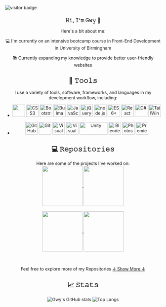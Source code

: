 ![visitor badge](https://visitor-badge.laobi.icu/badge?page_id=lunar-potato.visitor-badge&left_color=#eed49f&right_color=pink&left_text=visitors)

<h3 align = "center">𝙷𝚒, 𝙸'𝚖 𝙶𝚠𝚢 👾</h3>
<p align = "center">Here's a bit about me:</p>

<p align = "center">💻 I'm currently on an intensive bootcamp course in Front-End Development in University of Birmingham</p> 
<p align = "center">📚 Currently expanding my knowledge to provide better user-friendly websites </p>

<h2 align="center">🔧 𝚃𝚘𝚘𝚕𝚜</h2>
<div align="center">
  I use a variety of tools, software, frameworks, and languages in my development workflow, including:

  <br>

 - <img src = "https://upload.wikimedia.org/wikipedia/commons/3/38/HTML5_Badge.svg" height="40" width="40"> <img src = "https://upload.wikimedia.org/wikipedia/commons/6/62/CSS3_logo.svg" height="40" width="40" alt="CSS3"> <img src = "https://upload.wikimedia.org/wikipedia/commons/b/b2/Bootstrap_logo.svg" height="40" width="40" alt="Bootstrap"> <img src = "https://cdn.worldvectorlogo.com/logos/bulma.svg" height="40" width="40" alt="Bulma"> <img src = "https://upload.wikimedia.org/wikipedia/commons/9/99/Unofficial_JavaScript_logo_2.svg" height="40" width="40" alt="JavaScript"> <img src = "https://www.svgrepo.com/show/452242/jquery.svg" height="40" width="40" alt="jQuery"> <img src = "https://seeklogo.com/images/N/nodejs-logo-FBE122E377-seeklogo.com.png" height="40" width="40" alt="node.js"> <img src = "https://markpollmann.com/static/92d2543093bad281e896e88457a28198/fc32b/es6.webp" height="40" width="40" alt="ES6+"> <img src = "https://upload.wikimedia.org/wikipedia/commons/a/a7/React-icon.svg" height="40" width="40" alt="React"> <img src = "https://upload.wikimedia.org/wikipedia/commons/b/bd/Logo_C_sharp.svg" height="40" width="40" alt="C#"> <img src = "https://upload.wikimedia.org/wikipedia/commons/d/d5/Tailwind_CSS_Logo.svg" height="40" width="40" alt="TailWind CSS">
 
- <img src = "https://github.githubassets.com/images/modules/logos_page/GitHub-Mark.png" height="40" width="40" alt="GitHub"> <img src = "https://upload.wikimedia.org/wikipedia/commons/3/3f/Git_icon.svg" height="40" width="40" alt="Git"> <img src = "https://upload.wikimedia.org/wikipedia/commons/9/9a/Visual_Studio_Code_1.35_icon.svg" height="40" width="40" alt="Visual Studio Code"> <img src = "https://upload.wikimedia.org/wikipedia/commons/5/59/Visual_Studio_Icon_2019.svg" height="40" width="40" alt="Visual Studio"> <img src = "https://upload.wikimedia.org/wikipedia/commons/c/c4/Unity_2021.svg" height="40" width="90" alt="Unity"> <img src = "https://upload.wikimedia.org/wikipedia/commons/0/0c/Blender_logo_no_text.svg" height="40" width="40" alt="Blender"> <img src = "https://upload.wikimedia.org/wikipedia/commons/a/af/Adobe_Photoshop_CC_icon.svg" height="40" width="40" alt="Photoshop"> <img src = "https://upload.wikimedia.org/wikipedia/commons/4/40/Adobe_Premiere_Pro_CC_icon.svg" height="40" width="40" alt="Premiere Pro">
  
</div>

<h2 align="center">💻 𝚁𝚎𝚙𝚘𝚜𝚒𝚝𝚘𝚛𝚒𝚎𝚜</h2>
<div align = "center">
Here are some of the projects I've worked on:

</br>

<a href="https://github.com/lunar-potato/react-portfolio">
  <img align="center" height="130" src="https://github-readme-stats.vercel.app/api/pin/?username=lunar-potato&repo=react-portfolio&theme=ayu-mirage&border_color=e5c890" />
</a>
<a href="https://github.com/lunar-potato/gamma-movies">
  <img align="center" height="130" src="https://github-readme-stats.vercel.app/api/pin/?username=lunar-potato&repo=gamma-movies&theme=ayu-mirage&border_color=e5c890" />
</a>
<br/><br/>
<a href="https://github.com/lunar-potato/daily-planner-app">
  <img align="center" height="130" src="https://github-readme-stats.vercel.app/api/pin/?username=lunar-potato&repo=daily-planner-app&theme=ayu-mirage&border_color=e5c890" />
</a>
<a href="https://github.com/lunar-potato/coding-quiz">
  <img align="center" height="130" src="https://github-readme-stats.vercel.app/api/pin/?username=lunar-potato&repo=coding-quiz&theme=ayu-mirage&border_color=e5c890" />
</a>

<br/><br/>
Feel free to explore more of my Repositories
<a href="https://github.com/lunar-potato?tab=repositories" title="Show Repositories">↓ Show More ↓</a>


<h2 align="center">📈 𝚂𝚝𝚊𝚝𝚜</h2>

![Gwy's GitHub stats](https://github-readme-stats.vercel.app/api?username=lunar-potato&show_icons=true&theme=ayu-mirage&border_color=e5c890) 
![Top Langs](https://github-readme-stats.vercel.app/api/top-langs/?username=lunar-potato&layout=compact&theme=ayu-mirage&border_color=e5c890)

